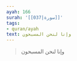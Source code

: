 ```yaml
---
ayah: 166
surah: '[[037|سورة]]'
tags:
- quran/ayah
text: وإنا لنحن المسبحون
---
```

> وإنا لنحن المسبحون
